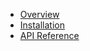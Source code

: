 - [Overview](./README.md)
- [Installation](./installation/installation.md)
- [API Reference](./reference/reference.md)